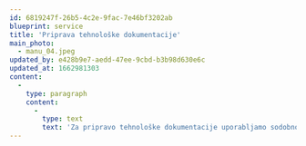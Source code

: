 ```yaml
---
id: 6819247f-26b5-4c2e-9fac-7e46bf3202ab
blueprint: service
title: 'Priprava tehnološke dokumentacije'
main_photo:
  - manu_04.jpeg
updated_by: e428b9e7-aedd-47ee-9cbd-b3b98d630e6c
updated_at: 1662981303
content:
  -
    type: paragraph
    content:
      -
        type: text
        text: 'Za pripravo tehnološke dokumentacije uporabljamo sodobno tehnologijo CAD-CAM, MegaCAD in MegaTISCHLER.'
---
```

